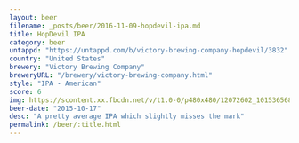 ```yaml
---
layout: beer
filename: _posts/beer/2016-11-09-hopdevil-ipa.md
title: HopDevil IPA
category: beer
untappd: "https://untappd.com/b/victory-brewing-company-hopdevil/3832"
country: "United States"
brewery: "Victory Brewing Company"
breweryURL: "/brewery/victory-brewing-company.html"
style: "IPA - American"
score: 6
img: https://scontent.xx.fbcdn.net/v/t1.0-0/p480x480/12072602_10153656863733745_7824943187452200119_n.jpg?oh=e1e15d65592dedc6354b1c642741bcc5&oe=592D3694
beer-date: "2015-10-17"
desc: "A pretty average IPA which slightly misses the mark"
permalink: /beer/:title.html
---
```


